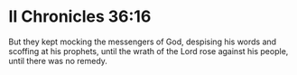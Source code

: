 # II Chronicles 36:16

But they kept mocking the messengers of God, despising his words and scoffing at his prophets, until the wrath of the Lord rose against his people, until there was no remedy.
